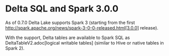 # Delta SQL and Spark 3.0.0

As of 0.7.0 Delta Lake supports Spark 3 (starting from the first http://spark.apache.org/news/spark-3-0-0-released.html[3.0.0] release).

With the support, Delta tables are available to Spark SQL as DeltaTableV2.adoc[logical writable tables] (similar to Hive or native tables in Spark 2).
